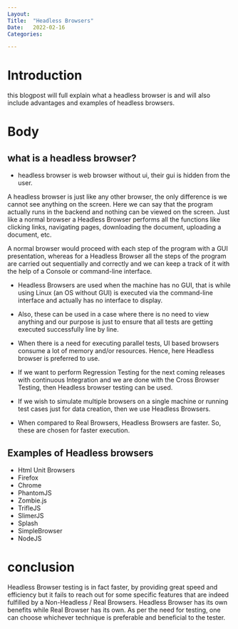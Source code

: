 ```yaml
---
Layout:
Title:	"Headless Browsers"
Date:	2022-02-16
Categories:

---
```


# Introduction
this blogpost will full explain what a headless browser is and will also include
advantages and examples of headless browsers.

# Body
## what is a headless browser?
- headless browser is web browser without ui, their gui is hidden from the user.

A headless browser is just like any other browser, the only difference is we cannot see anything on the screen. 
Here we can say that the program actually runs in the backend and nothing can be viewed on the screen.
Just like a normal browser a Headless Browser performs all the functions like clicking links, navigating pages, 
downloading the document, uploading a document, etc.

A normal browser would proceed with each step of the program with a GUI presentation, whereas for a Headless Browser 
all the steps of the program are carried out sequentially and correctly and we can keep a track of it with the help of
a Console or command-line interface.


-  Headless Browsers are used when the machine has no GUI, that is while using Linux (an OS without GUI) is executed via the 
   command-line interface and actually has no interface to display.
- Also, these can be used in a case where there is no need to view anything and our purpose is just to ensure that all tests are getting 
  executed successfully line by line.
- When there is a need for executing parallel tests, UI based browsers consume a lot of memory and/or resources. Hence, here Headless browser 
  is preferred to use.
- If we want to perform Regression Testing for the next coming releases with continuous Integration and we are done with the Cross 
  Browser Testing, then Headless browser testing can be used.

- If we wish to simulate multiple browsers on a single machine or running test cases just for data creation, then we use Headless 
  Browsers.

- When compared to Real Browsers, Headless Browsers are faster. So, these are chosen for faster execution.

## Examples of Headless browsers
* Html Unit Browsers
* Firefox
* Chrome
* PhantomJS
* Zombie.js
* TrifleJS
* SlimerJS
* Splash
* SimpleBrowser
* NodeJS

# conclusion

Headless Browser testing is in fact faster, by providing great speed and efficiency but it fails to reach out for some specific features that are indeed 
fulfilled by a Non-Headless / Real Browsers.
Headless Browser has its own benefits while Real Browser has its own. As per the need for testing, one can choose whichever 
technique is preferable and beneficial to the tester.


